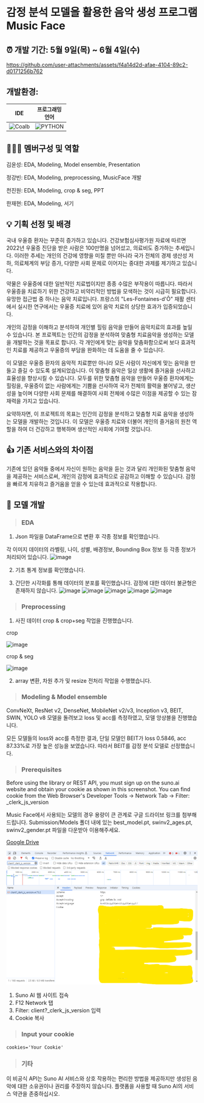# 감정 분석 모델을 활용한 음악 생성 프로그램<br/>Music Face

## :alarm_clock: 개발 기간: 5월 9일(목) ~ 6월 4일(수)


https://github.com/user-attachments/assets/f4a14d2d-afae-4104-89c2-d0171256b762


## 개발환경:
|IDE|프로그래밍<br/>언어|
|------|---|
|![Coalb](https://img.shields.io/badge/Colab-F9AB00?style=for-the-badge&logo=googlecolab&color=525252)|![PYTHON](https://img.shields.io/badge/Python-3776AB?style=for-the-badge&logo=python&logoColor=white)|

## :people_holding_hands: 멤버구성 및 역할
김윤성: EDA, Modeling, Model ensemble, Presentation

정강빈: EDA, Modeling, preprocessing, MusicFace 개발

천진원: EDA, Modeling, crop & seg, PPT

한재현: EDA, Modeling, 서기

## :bulb: 기획 선정 및 배경
국내 우울증 환자는 꾸준히 증가하고 있습니다. 건강보험심사평가원 자료에 따르면 2022년 우울증 진단을 받은 사람은 100만명을 넘어섰고, 의료비도 증가하는 추세입니다. 이러한 추세는 개인의 건강에 영향을 미칠 뿐만 아니라 국가 전체의 경제 생산성 저하, 의료체계의 부담 증가, 다양한 사회 문제로 이어지는 중대한 과제를 제기하고 있습니다.

약물은 우울증에 대한 일반적인 치료법이지만 종종 수많은 부작용이 따릅니다. 따라서 우울증을 치료하기 위한 건강하고 비약리적인 방법을 모색하는 것이 시급히 필요합니다. 유망한 접근법 중 하나는 음악 치료입니다. 프랑스의 "Les-Fontaines-d'Ô" 재활 센터에서 실시한 연구에서는 우울증 치료에 있어 음악 치료의 상당한 효과가 입증되었습니다.

개인의 감정을 이해하고 분석하여 개인별 힐링 음악을 만들어 음악치료의 효과를 높일 수 있습니다. 본 프로젝트는 인간의 감정을 분석하여 맞춤형 치료음악을 생성하는 모델을 개발하는 것을 목표로 합니다. 각 개인에게 맞는 음악을 맞춤화함으로써 보다 효과적인 치료를 제공하고 우울증의 부담을 완화하는 데 도움을 줄 수 있습니다.

이 모델은 우울증 환자의 음악적 치료뿐만 아니라 모든 사람이 자신에게 맞는 음악을 만들고 즐길 수 있도록 설계되었습니다. 이 맞춤형 음악은 일상 생활에 즐거움을 선사하고 효율성을 향상시킬 수 있습니다. 모두를 위한 맞춤형 음악을 만들어 우울증 환자에게는 힐링을, 우울증이 없는 사람에게는 기쁨을 선사하여 국가 전체의 활력을 불어넣고, 생산성을 높이며 다양한 사회 문제를 해결하여 사회 전체에 수많은 이점을 제공할 수 있는 잠재력을 가지고 있습니다.

요약하자면, 이 프로젝트의 목표는 인간의 감정을 분석하고 맞춤형 치료 음악을 생성하는 모델을 개발하는 것입니다. 이 모델은 우울증 치료와 더불어 개인의 즐거움의 원천 역할을 하여 더 건강하고 행복하며 생산적인 사회에 기여할 것입니다.

## :thumbsup: 기존 서비스와의 차이점
기존에 있던 음악들 중에서 자신이 원하는 음악을 듣는 것과 달리 개인화된 맞춤형 음악을 제공하는 서비스로써, 개인의 감정에 효과적으로 공감하고 이해할 수 있습니다. 감정을 빠르게 치유하고 즐거움을 얻을 수 있는데 효과적으로 작용합니다.

## :robot: 모델 개발
> ### EDA
1. Json 파일을 DataFrame으로 변환 후 각종 정보를 확인했습니다.

각 이미지 데이터의 라벨링, 나이, 성별, 배경정보, Bounding Box 정보 등 각종 정보가 처리되어 있습니다.
![image](https://github.com/DPTure/Team5/assets/155731578/3a5cbfc6-8756-4f12-a58d-1ef9186dd7bf)

2. 기초 통계 정보를 확인했습니다.

3. 간단한 시각화를 통해 데이터의 분포를 확인했습니다. 감정에 대한 데이터 불균형은 존재하지 않습니다.
![image](https://github.com/DPTure/Team5/assets/155731578/695528c1-6612-4e9c-83d9-92f7e9ab0669)
![image](https://github.com/DPTure/Team5/assets/155731578/80930595-dadf-401e-a41a-486d11f59671)
![image](https://github.com/DPTure/Team5/assets/155731578/463d0ce4-4755-4953-adb3-fe37ae62503b)
![image](https://github.com/DPTure/Team5/assets/155731578/a30529cf-c8e3-406f-8069-e866085fec4a)
![image](https://github.com/DPTure/Team5/assets/155731578/984407c3-a7ea-4f16-bb7c-d51094314ade)


> ### Preprocessing
1. 사진 데이터 crop & crop+seg 작업을 진행했습니다.

crop


![image](https://github.com/DPTure/Team5/assets/155731578/3350fccc-2835-42a8-b102-d6a2d609bb3a)


crop & seg


![image](https://github.com/DPTure/Team5/assets/155731578/7ec94f04-92f7-486a-89d3-4d68ca533953)


2. array 변환, 차원 추가 및 resize 전처리 작업을 수행했습니다.

> ### Modeling & Model ensemble

ConvNeXt, ResNet v2, DenseNet, MobileNet v2/v3, Inception v3, BEIT, SWIN, YOLO v8 모델을 돌려보고 loss 및 acc를 측정하였고,
모델 앙상블을 진행했습니다.

모든 모델들의 loss와 acc를 측정한 결과, 단일 모델인 BEIT가 loss 0.5846, acc 87.33%로 가장 높은 성능을 보였습니다. 따라서 BEIT를 감정 분석 모델로 선정했습니다.
> ### Prerequisites

Before using the library or REST API, you must sign up on the suno.ai website and obtain your cookie as shown in this screenshot.
You can find cookie from the Web Browser's Developer Tools -> Network Tab -> Filter: _clerk_js_version

Music Face에서 사용되는 모델의 경우 용량이 큰 관계로 구글 드라이브 링크를 첨부해드립니다. Submission/Models 폴더 내에 있는 best_model.pt, swinv2_ages.pt, swinv2_gender.pt 파일을 다운받아 이용해주세요.

[Google Drive](https://drive.google.com/drive/u/0/folders/1BNF7E2JYfD7p42UU6ymU-nXpWdB1cFyD)

![image](images/cookie.png)
1. Suno AI 웹 사이트 접속
2. F12 Network 탭
3. Filter: client?_clerk_js_version 입력
4. Cookie 복사
> ### Input your cookie 
```
cookies='Your Cookie'
```

> ### 기타
이 비공식 API는 Suno AI 서비스와 상호 작용하는 편리한 방법을 제공하지만 생성된 음악에 대한 소유권이나 권리를 주장하지 않습니다. 플랫폼을 사용할 때 Suno AI의 서비스 약관을 존중하십시오.
